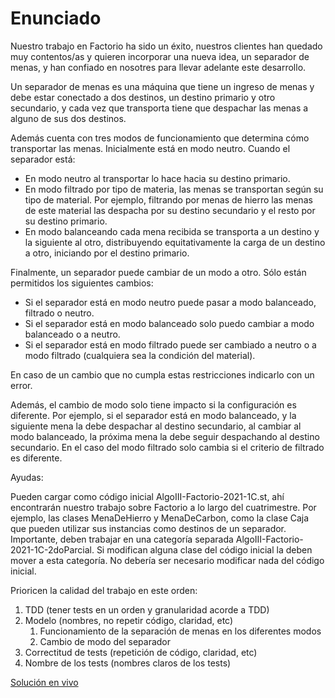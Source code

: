 # Enunciado

Nuestro trabajo en Factorio ha sido un éxito, nuestros clientes han quedado muy contentos/as y quieren incorporar una nueva idea, un separador de menas, y han confiado en nosotres para llevar adelante este desarrollo.

Un separador de menas es una máquina que tiene un ingreso de menas y debe estar conectado a dos destinos, un destino primario y otro secundario, y cada vez que transporta tiene que despachar las menas a alguno de sus dos destinos. 

Además cuenta con tres modos de funcionamiento que determina cómo transportar las menas. Inicialmente está en modo neutro. Cuando el separador está:

- En modo neutro al transportar lo hace hacia su destino primario.
- En modo filtrado por tipo de materia, las menas se transportan según su tipo de material. Por ejemplo, filtrando por menas de hierro las menas de este material las despacha por su destino secundario y el resto por su destino primario.
- En modo balanceando cada mena recibida se transporta a un destino y la siguiente al otro, distribuyendo equitativamente la carga de un destino a otro, iniciando por el destino primario.

Finalmente, un separador puede cambiar de un modo a otro. Sólo están permitidos los siguientes cambios:

- Si el separador está en modo neutro puede pasar a modo balanceado, filtrado o neutro.
- Si el separador está en modo balanceado solo puedo cambiar a modo balanceado o a neutro.
- Si el separador está en modo filtrado puede ser cambiado a neutro o a modo filtrado (cualquiera sea la condición del material). 

En caso de un cambio que no cumpla estas restricciones indicarlo con un error.

Además, el cambio de modo solo tiene impacto si la configuración es diferente. Por ejemplo, si el separador está en modo balanceado, y la siguiente mena la debe despachar al destino secundario, al cambiar al modo balanceado, la próxima mena la debe seguir despachando al destino secundario. En el caso del modo filtrado solo cambia si el criterio de filtrado es diferente.

Ayudas:

Pueden cargar como código inicial AlgoIII-Factorio-2021-1C.st, ahí encontrarán nuestro trabajo sobre Factorio a lo largo del cuatrimestre. Por ejemplo, las clases MenaDeHierro y MenaDeCarbon, como la clase Caja que pueden utilizar sus instancias como destinos de un separador. Importante, deben trabajar en una categoría separada AlgoIII-Factorio-2021-1C-2doParcial. Si modifican alguna clase del código inicial la deben mover a esta categoría. No debería ser necesario modificar nada del código inicial.

Prioricen la calidad del trabajo en este orden:

1. TDD (tener tests en un orden y granularidad acorde a TDD)
2. Modelo (nombres, no repetir código, claridad, etc)
	1. Funcionamiento de la separación de menas en los diferentes modos
	2. Cambio de modo del separador
3. Correctitud de tests (repetición de código, claridad, etc)
4. Nombre de los tests (nombres claros de los tests)

[Solución en vivo](https://www.youtube.com/watch?v=WIMJ5fUHBD8&list=PLX7BIRwCcTrlJG9kWzh9tLAmqB40ScUdk&index=2)
